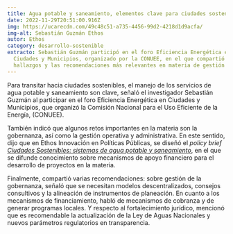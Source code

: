 ```yaml
---
title: Agua potable y saneamiento, elementos clave para ciudades sostenibles
date: 2022-11-29T20:51:00.916Z
img: https://ucarecdn.com/49c48c51-a735-4456-99d2-4218d1d9acfa/
img-alt: Sebastián Guzmán Ethos
autor: Ethos
category: desarrollo-sostenible
extracto: Sebastián Guzmán participó en el foro Eficiencia Energética en
  Ciudades y Municipios, organizado por la CONUEE, en el que compartió los
  hallazgos y las recomendaciones más relevantes en materia de gestión del agua.
---
```

Para transitar hacia ciudades sostenibles, el manejo de los servicios de agua potable y saneamiento son clave, señaló el investigador Sebastián Guzmán al participar en el foro Eficiencia Energética en Ciudades y Municipios, que organizó la Comisión Nacional para el Uso Eficiente de la Energía, (CONUEE). 



También indicó que algunos retos importantes en la materia son la gobernanza, así como la gestión operativa y administrativa. En este sentido, dijo que en Ethos Innovación en Políticas Públicas, se diseñó el *policy brief [Ciudades Sostenibles: sistemas de agua potable y saneamiento](https://www.ethos.org.mx/ciudades-del-futuro/publicaciones/ciudades_sostenibles_sistemas_urbanos_de_agua_potable_y_saneamiento)*, en el que se difunde conocimiento sobre mecanismos de apoyo financiero para el desarrollo de proyectos en la materia.

Finalmente, compartió varias recomendaciones: sobre gestión de la gobernanza, señaló que se necesitan modelos descentralizados, consejos consultivos y la alineación de instrumentos de planeación. En cuanto a los mecanismos de financiamiento, habló de mecanismos de cobranza y de generar programas locales. Y respecto al fortalecimiento jurídico, mencionó que es recomendable la actualización de la Ley de Aguas Nacionales y nuevos parámetros regulatorios en transparencia.